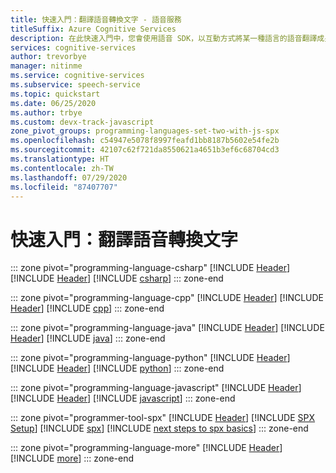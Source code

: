 ```yaml
---
title: 快速入門：翻譯語音轉換文字 - 語音服務
titleSuffix: Azure Cognitive Services
description: 在此快速入門中，您會使用語音 SDK，以互動方式將某一種語言的語音翻譯成另一種語言的語音。
services: cognitive-services
author: trevorbye
manager: nitinme
ms.service: cognitive-services
ms.subservice: speech-service
ms.topic: quickstart
ms.date: 06/25/2020
ms.author: trbye
ms.custom: devx-track-javascript
zone_pivot_groups: programming-languages-set-two-with-js-spx
ms.openlocfilehash: c54947e5078f8997feafd1bb8187b5602e54fe2b
ms.sourcegitcommit: 42107c62f721da8550621a4651b3ef6c68704cd3
ms.translationtype: HT
ms.contentlocale: zh-TW
ms.lasthandoff: 07/29/2020
ms.locfileid: "87407707"
---
```

# <a name="quickstart-translate-speech-to-text"></a>快速入門：翻譯語音轉換文字

::: zone pivot="programming-language-csharp"
[!INCLUDE [Header](../includes/quickstarts/translate-stt/header.md)]
[!INCLUDE [Header](../includes/quickstarts/translate-stt/csharp/header.md)]
[!INCLUDE [csharp](../includes/quickstarts/translate-stt/csharp/csharp.md)]
::: zone-end

::: zone pivot="programming-language-cpp"
[!INCLUDE [Header](../includes/quickstarts/translate-stt/header.md)]
[!INCLUDE [Header](../includes/quickstarts/translate-stt/cpp/header.md)]
[!INCLUDE [cpp](../includes/quickstarts/translate-stt/cpp/cpp.md)]
::: zone-end

::: zone pivot="programming-language-java"
[!INCLUDE [Header](../includes/quickstarts/translate-stt/header.md)]
[!INCLUDE [Header](../includes/quickstarts/translate-stt/java/header.md)]
[!INCLUDE [java](../includes/quickstarts/translate-stt/java/java.md)]
::: zone-end

::: zone pivot="programming-language-python"
[!INCLUDE [Header](../includes/quickstarts/translate-stt/header.md)]
[!INCLUDE [Header](../includes/quickstarts/translate-stt/python/header.md)]
[!INCLUDE [python](../includes/quickstarts/translate-stt/python/python.md)]
::: zone-end

::: zone pivot="programming-language-javascript"
[!INCLUDE [Header](../includes/quickstarts/translate-stt/header.md)]
[!INCLUDE [Header](../includes/quickstarts/translate-stt/javascript/header.md)]
[!INCLUDE [javascript](../includes/quickstarts/translate-stt/javascript/javascript.md)]
::: zone-end

::: zone pivot="programmer-tool-spx"
[!INCLUDE [Header](../includes/quickstarts/translate-stt/spx/header.md)]
[!INCLUDE [SPX Setup](../includes/spx-setup.md)]
[!INCLUDE [spx](../includes/quickstarts/translate-stt/spx/spx.md)]
[!INCLUDE [next steps to spx basics](../includes/quickstarts/spx-next-steps.md)]
::: zone-end

::: zone pivot="programming-language-more"
[!INCLUDE [Header](../includes/quickstarts/translate-stt/more/header.md)]
[!INCLUDE [more](../includes/quickstarts/translate-stt/more/more.md)]
::: zone-end
